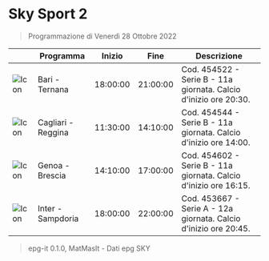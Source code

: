 # Sky Sport 2
> Programmazione di Venerdì 28 Ottobre 2022

||Programma|Inizio|Fine|Descrizione|
|---|---|---|---|---|
|![Icon](https://guidatv.sky.it/uuid/abc4f816-76c1-4da4-abfa-290fb909032d/cover?md5ChecksumParam=a3ea0786519bfbde7130582d466a4942)|Bari - Ternana|18:00:00|21:00:00|Cod. 454522 - Serie B - 11a giornata. Calcio d&#039;inizio ore 20:30.
|![Icon](https://guidatv.sky.it/uuid/906cc02b-27d1-4ab8-8bc9-a470eac147ad/cover?md5ChecksumParam=9b513708191b0b7b51f885865808f90b)|Cagliari - Reggina|11:30:00|14:10:00|Cod. 454544 - Serie B - 11a giornata. Calcio d&#039;inizio ore 14:00.
|![Icon](https://guidatv.sky.it/uuid/df9a59a4-5962-4f81-8c7e-0cd649a0e5d5/cover?md5ChecksumParam=21e6d684ffcce177f22c6aa78567d1eb)|Genoa - Brescia|14:10:00|17:00:00|Cod. 454602 - Serie B - 11a giornata. Calcio d&#039;inizio ore 16:15.
|![Icon](https://guidatv.sky.it/uuid/f8307efd-f2df-4f73-ba80-6b26dc7580ef/cover?md5ChecksumParam=cd1e750f6d592a6dc1a913f9bc9746e5)|Inter - Sampdoria|18:00:00|22:00:00|Cod. 453667 - Serie A - 12a giornata. Calcio d&#039;inizio ore 20:45.



 > epg-it 0.1.0, MatMasIt - Dati epg SKY